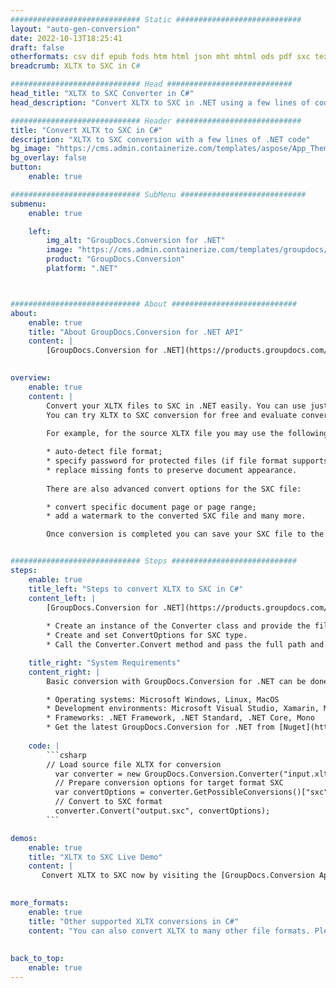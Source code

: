 ```yaml
---
############################# Static ############################
layout: "auto-gen-conversion"
date: 2022-10-13T18:25:41
draft: false
otherformats: csv dif epub fods htm html json mht mhtml ods pdf sxc tex tsv xlam xls xlsb xlsm xlsx xlt xltm xltx xml xps
breadcrumb: XLTX to SXC in C#

############################# Head ############################
head_title: "XLTX to SXC Converter in C#"
head_description: "Convert XLTX to SXC in .NET using a few lines of code. Use the GroupDocs Document Conversion API to convert over 160 file formats."

############################# Header ############################
title: "Convert XLTX to SXC in C#"
description: "XLTX to SXC conversion with a few lines of .NET code"
bg_image: "https://cms.admin.containerize.com/templates/aspose/App_Themes/V3/images/bg/header1.png"
bg_overlay: false
button:
    enable: true

############################# SubMenu ############################
submenu:
    enable: true

    left:
        img_alt: "GroupDocs.Conversion for .NET"
        image: "https://cms.admin.containerize.com/templates/groupdocs/images/product-logos/90x90-noborder/groupdocs-conversion-net.png"
        product: "GroupDocs.Conversion"
        platform: ".NET"



############################# About ############################
about:
    enable: true
    title: "About GroupDocs.Conversion for .NET API"
    content: |
        [GroupDocs.Conversion for .NET](https://products.groupdocs.com/conversion/net/) can be used to convert Microsoft Word, Excel, PowerPoint, PDF, Visio and other formats. GroupDocs.Conversion is a standalone API that is suitable for back-end and internal systems where high performance is required. It does not depend on any software such as Microsoft or Open Office.
    

overview:
    enable: true
    content: |
        Convert your XLTX files to SXC in .NET easily. You can use just a couple of C# code lines in any platform of your choice like - Windows, Linux, macOS.
        You can try XLTX to SXC conversion for free and evaluate conversion results quality.  Along with simple file conversion scenarios you can try more advanced options for loading source XLTX file and for saving output SXC result. 
        
        For example, for the source XLTX file you may use the following load options:

        * auto-detect file format;
        * specify password for protected files (if file format supports it);
        * replace missing fonts to preserve document appearance.
        
        There are also advanced convert options for the SXC file:

        * convert specific document page or page range;
        * add a watermark to the converted SXC file and many more.

        Once conversion is completed you can save your SXC file to the local file path or any third-party storage like FTP, Amazon S3, Google Drive, Dropbox etc. Please note - to convert XLTX to SXC there is no need for any additional software installed - like MS Office, Open Office, Adobe Acrobat Reader etc.


############################# Steps ############################
steps:
    enable: true
    title_left: "Steps to convert XLTX to SXC in C#"
    content_left: |
        [GroupDocs.Conversion for .NET](https://products.groupdocs.com/conversion/net/) makes it easy for developers to convert a XLTX file to SXC with a few lines of code.
        
        * Create an instance of the Converter class and provide the file XLTX with the full path
        * Create and set ConvertOptions for SXC type.
        * Call the Converter.Convert method and pass the full path and format (SXC) as a parameter

    title_right: "System Requirements"
    content_right: |
        Basic conversion with GroupDocs.Conversion for .NET can be done in just a few simple steps. Our APIs are supported on all major platforms and operating systems. Before executing the code below, make sure you have the following prerequisites installed on your system.

        * Operating systems: Microsoft Windows, Linux, MacOS
        * Development environments: Microsoft Visual Studio, Xamarin, MonoDevelop
        * Frameworks: .NET Framework, .NET Standard, .NET Core, Mono
        * Get the latest GroupDocs.Conversion for .NET from [Nuget](https://www.nuget.org/packages/groupdocs.conversion)
         
    code: |
        ```csharp    
        // Load source file XLTX for conversion
          var converter = new GroupDocs.Conversion.Converter("input.xltx");
          // Prepare conversion options for target format SXC
          var convertOptions = converter.GetPossibleConversions()["sxc"].ConvertOptions;
          // Convert to SXC format
          converter.Convert("output.sxc", convertOptions);
        ```

demos:
    enable: true
    title: "XLTX to SXC Live Demo"
    content: |
       Convert XLTX to SXC now by visiting the [GroupDocs.Conversion App](https://products.groupdocs.app/conversion/family) website. Online demo has the following advantages
          

more_formats:
    enable: true
    title: "Other supported XLTX conversions in C#"
    content: "You can also convert XLTX to many other file formats. Please see the list below."
       
       
back_to_top:
    enable: true
---
```

